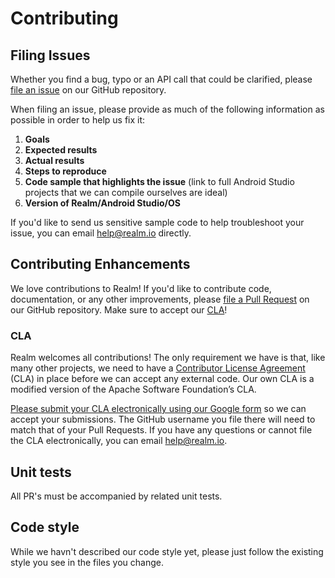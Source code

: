 # Contributing

## Filing Issues

Whether you find a bug, typo or an API call that could be clarified, please [file an issue](https://github.com/realm/realm-java/issues) on our GitHub repository.

When filing an issue, please provide as much of the following information as possible in order to help us fix it:

1. **Goals**
2. **Expected results**
3. **Actual results**
4. **Steps to reproduce**
5. **Code sample that highlights the issue** (link to full Android Studio projects that we can compile ourselves are ideal)
6. **Version of Realm/Android Studio/OS**

If you'd like to send us sensitive sample code to help troubleshoot your issue, you can email <help@realm.io> directly.

## Contributing Enhancements

We love contributions to Realm! If you'd like to contribute code, documentation, or any other improvements, please [file a Pull Request](https://github.com/realm/realm-java/pulls) on our GitHub repository. Make sure to accept our [CLA](#CLA)!

### CLA

Realm welcomes all contributions! The only requirement we have is that, like many other projects, we need to have a [Contributor License Agreement](https://en.wikipedia.org/wiki/Contributor_License_Agreement) (CLA) in place before we can accept any external code. Our own CLA is a modified version of the Apache Software Foundation’s CLA.

[Please submit your CLA electronically using our Google form](https://docs.google.com/forms/d/1bVp-Wp5nmNFz9Nx-ngTmYBVWVdwTyKj4T0WtfVm0Ozs/viewform?fbzx=4154977190905366979) so we can accept your submissions. The GitHub username you file there will need to match that of your Pull Requests. If you have any questions or cannot file the CLA electronically, you can email <help@realm.io>.

## Unit tests
All PR's must be accompanied by related unit tests.

## Code style
While we havn't described our code style yet, please just follow the existing style you see in the files you change.
